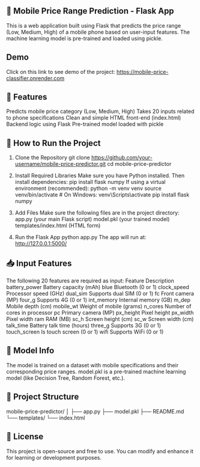 ## 📱 Mobile Price Range Prediction - Flask App

This is a web application built using Flask that predicts the price range (Low, Medium, High) of a mobile phone based on user-input features. The machine learning model is pre-trained and loaded using pickle.

## Demo 

Click on this link to see demo of the project: https://mobile-price-classifier.onrender.com

## 🔧 Features

Predicts mobile price category (Low, Medium, High)
Takes 20 inputs related to phone specifications
Clean and simple HTML front-end (index.html)
Backend logic using Flask
Pre-trained model loaded with pickle

## 🚀 How to Run the Project

1. Clone the Repository
git clone https://github.com/your-username/mobile-price-predictor.git
cd mobile-price-predictor

2. Install Required Libraries
Make sure you have Python installed. Then install dependencies:
pip install flask numpy
If using a virtual environment (recommended):
python -m venv venv
source venv/bin/activate   # On Windows: venv\Scripts\activate
pip install flask numpy

3. Add Files
Make sure the following files are in the project directory:
app.py (your main Flask script)
model.pkl (your trained model)
templates/index.html (HTML form)

4. Run the Flask App
python app.py
The app will run at: http://127.0.0.1:5000/

## 📥 Input Features

The following 20 features are required as input:
Feature	Description
battery_power	Battery capacity (mAh)
blue	Bluetooth (0 or 1)
clock_speed	Processor speed (GHz)
dual_sim	Supports dual SIM (0 or 1)
fc	Front camera (MP)
four_g	Supports 4G (0 or 1)
int_memory	Internal memory (GB)
m_dep	Mobile depth (cm)
mobile_wt	Weight of mobile (grams)
n_cores	Number of cores in processor
pc	Primary camera (MP)
px_height	Pixel height
px_width	Pixel width
ram	RAM (MB)
sc_h	Screen height (cm)
sc_w	Screen width (cm)
talk_time	Battery talk time (hours)
three_g	Supports 3G (0 or 1)
touch_screen	Is touch screen (0 or 1)
wifi	Supports WiFi (0 or 1)

## 🧠 Model Info

The model is trained on a dataset with mobile specifications and their corresponding price ranges.
model.pkl is a pre-trained machine learning model (like Decision Tree, Random Forest, etc.).

## 📁 Project Structure

mobile-price-predictor/
│
├── app.py
├── model.pkl
├── README.md
└── templates/
    └── index.html
## 📜 License

This project is open-source and free to use. You can modify and enhance it for learning or development purposes.
